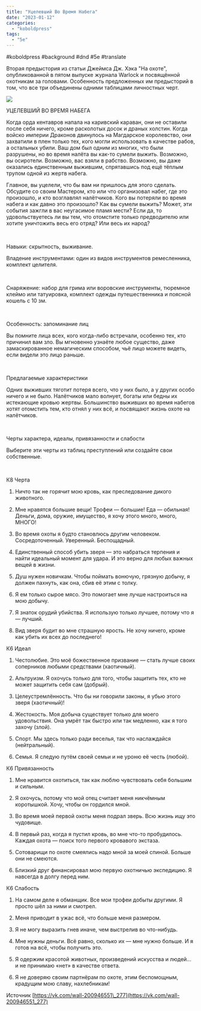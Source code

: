 ```yaml
---
title: "Уцелевший Во Время Набега"
date: "2023-01-12"
categories: 
  - "koboldpress"
tags: 
  - "5e"
---
```


#koboldpress #background #dnd #5e #translate

Вторая предыстория из статьи Джеймса Дж. Хэка "На охоте", опубликованной в пятом выпуске журнала Warlock и посвящённой охотникам за головами. Особенность предложенных им предысторий в том, что все три объединены одними таблицами личностных черт.

![](https://cyborgsandmages.com/wp-content/uploads/2023/01/011223_1151_1.png)

УЦЕЛЕВШИЙ ВО ВРЕМЯ НАБЕГА

Когда орда кентавров напала на каривский караван, они не оставили после себя ничего, кроме расколотых досок и драных холстин. Когда войско империи Драконов двинулось на Магдарское королевство, они захватили в плен только тех, кого могли использовать в качестве рабов, а остальных убили. Ваш дом был одним из многих, что были разрушены, но во время налёта вы как-то сумели выжить. Возможно, вы осиротели. Возможно, вас взяли в рабство. Возможно, вы даже оказались единственным выжившим, спрятавшись под ещё тёплым трупом одной из жертв набега.

Главное, вы уцелели, что бы вам ни пришлось для этого сделать. Обсудите со своим Мастером, кто или что организовал набег, где это произошло, и кто возглавлял налётчиков. Кого вы потеряли во время набега и как давно это произошло? Как вы сумели выжить? Может, эти события зажгли в вас неугасимое пламя мести? Если да, то удовольствуетесь ли вы тем, что отомстите только предводителю или хотите уничтожить весь его отряд? Или весь их народ?

 

Навыки: скрытность, выживание.

Владение инструментами: один из видов инструментов ремесленника, комплект целителя.

 

Снаряжение: набор для грима или воровские инструменты, тюремное клеймо или татуировка, комплект одежды путешественника и поясной кошель с 10 зм.

 

Особенность: запоминание лиц

Вы помните лица всех, кого когда-либо встречали, особенно тех, кто причинил вам зло. Вы мгновенно узнаёте любое существо, даже замаскированное немагическим способом, чьё лицо можете видеть, если видели это лицо раньше.

 

Предлагаемые характеристики

Одних выживших тяготит потеря всего, что у них было, а у других особо ничего и не было. Налётчиков мало волнует, богаты или бедны их истекающие кровью жертвы. Большинство выживших во время набегов хотят отомстить тем, кто отнял у них всё, и посвящают жизнь охоте на налётчиков.

 

Черты характера, идеалы, привязанности и слабости

Выберите эти черты из таблиц преступлений или создайте свои собственные.

 

К8 Черта

1. Ничто так не горячит мою кровь, как преследование дикого животного.
    
2. Мне нравятся большие вещи! Трофеи — большие! Еда — обильная! Деньги, дома, оружие, имущество, я хочу этого много, много, МНОГО!
    
3. Во время охоты я будто становлюсь другим человеком. Сосредоточенный. Уверенный. Беспощадный.
    
4. Единственный способ убить зверя — это набраться терпения и найти идеальный момент для удара. И это верно для любых важных вещей в жизни.
    
5. Душ нужен новичкам. Чтобы поймать вонючую, грязную добычу, я должен пахнуть, как она, сбив её этим с толку.
    
6. Я ем только сырое мясо. Это помогает мне лучше настроиться на мою добычу.
    
7. Я знаток орудий убийства. Я использую только лучшее, потому что я — лучший.
    
8. Вид зверя будит во мне страшную ярость. Не хочу ничего, кроме как убить их всех до последнего!
    

К6 Идеал

1. Честолюбие. Это моё божественное призвание — стать лучше своих соперников любыми средствами (хаотичный).
    
2. Альтруизм. Я охочусь только для того, чтобы защитить тех, кто не может защитить себя сам (добрый).
    
3. Целеустремлённость. Что бы ни говорили законы, я убью этого зверя (хаотичный)!
    
4. Жестокость. Моя добыча существует только для моего удовольствия. Она умрёт так быстро или так медленно, как я того захочу (злой).
    
5. Спорт. Мы здесь только ради веселья, так что наслаждайся (нейтральный).
    
6. Семья. Я следую путём своей семьи и не уроню её честь (любой).
    

К6 Привязанность

1. Мне нравится охотиться, так как люблю чувствовать себя большим и сильным.
    
2. Я охочусь, потому что мой отец считает меня никчёмным коротышкой. Хочу, чтобы он гордился мной.
    
3. Во время моей первой охоты меня подрал зверь. Всю жизнь ищу это чудовище.
    
4. В первый раз, когда я пустил кровь, во мне что-то пробудилось. Каждая охота — поиск того первого кровавого экстаза.
    
5. Сотоварищи по охоте смеялись надо мной за моей спиной. Больше они не смеются.
    
6. Близкий друг финансировал мою первую охотничью экспедицию. Я навсегда в долгу перед ним.
    

К6 Слабость

1. На самом деле я обманщик. Все мои трофеи добыты другими. Я просто шёл за ними и смотрел.
    
2. Меня приводит в ужас всё, что больше меня размером.
    
3. Я не могу выразить гнев иначе, чем выстрелив во что-нибудь.
    
4. Мне нужны деньги. Всё равно, сколько их — мне нужно больше. И я готов на всё, чтобы получить это.
    
5. Я одержим красотой животных, произведений искусства и людей... и не принимаю «нет» в качестве ответа.
    
6. Я не доверяю своим партнёрам по охоте, этим беспомощным, крадущим мою славу, нахлебникам!
    

Источник [https://vk.com/wall-200946551\_277](https://vk.com/wall-200946551_277)
